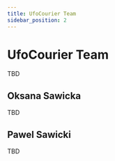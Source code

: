 ```yaml
---
title: UfoCourier Team
sidebar_position: 2
---
```


# UfoCourier Team

TBD

## Oksana Sawicka

TBD

## Pawel Sawicki

TBD
